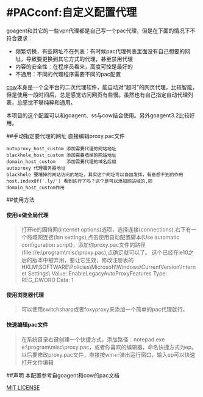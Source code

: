 #PACconf:自定义配置代理
=======

goagent和其它的一些vpn代理都是自己写一个pac代理，但是在下面的情况下不符合要求：

- 频繁切换，有些网址不在列表：有时候pac代理列表里面没有自己想要的网址，导致要更换到其它方式的代理，甚至禁用代理
- 内容的安全性：在程序员看来，高度可控是最好的
- 不通用：不同的代理程序需要不同的pac配置


[cow](https://github.com/cyfdecyf/cow)本身是一个全平台的二次代理软件，能自动对“超时”的网页代理，比较智能，但是使用一段时间后，总是感觉访问网页有些慢。虽然也有自己指定自动代理列表，总感觉不够纯粹和通用。

本项目的这个配置可以和goagent、ss与cow结合使用。另外goagent3.2比较好用。

##手动指定要代理的网址
直接编辑proxy.pac文件
```
autoproxy_host_custom 添加需要代理的网站地址
blackhole_host_custom 添加需要墙掉的网站地址
domain_host_custom    添加需要代理的域名后缀
autoproxy 代理服务器地址
blackhole 要墙掉的网站访问的地址，其实这个网址可以自由发挥，有意想不到的作用
host.indexOf('.ly/') 看到这行了吗？这个是可以添加网站域的,同domain_host_custom作用
```

##使用方法

#### 使用ie做全局代理
>打开ie的因特网(internet options)选项，选择连接(connections),右下有一个局域网连接(lan settings),点击使用自动配置脚本(Use automatic configuration script)，添加你proxy.pac文件的路径(file://e:\program\misc\proxy.pac),点确定就可以了。
>这个已经在ie10之后的版本中被弃用，要让它生效，修改注册表的HKLM\SOFTWARE\Policies\Microsoft\Windows\CurrentVersion\Internet Settings\  Value: EnableLegacyAutoProxyFeatures  Type:  REG_DWORD  Data:  1

#### 使用浏览器代理
>可以使用switchsharp或者foxyproxy来添加一个简单的pac代理就行。

#### 快速编辑pac文件
>在系统目录右键创建一个快捷方式，添加路径：notepad.exe e:\program\misc\proxy.pac，或者你喜欢的编辑器，命名快捷方式为ep。以后要修改proxy.pac文件，直接按win+r弹出运行窗口，输入ep可以快速打开文件编辑

##声明
本配置参考自goagent和cow的pac文档

[MIT LICENSE](https://github.com/yantze/pacconf/blob/master/LICENSE)
